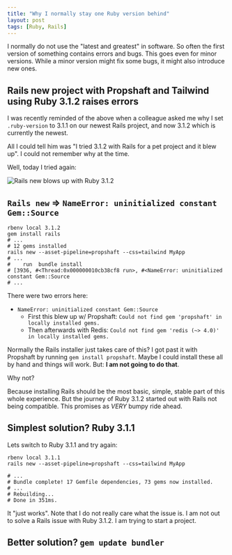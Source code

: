 ```yaml
---
title: "Why I normally stay one Ruby version behind"
layout: post
tags: [Ruby, Rails]
---
```


I normally do not use the "latest and greatest" in software. So often the first version of something contains errors and bugs. This goes even for minor versions. 
While a minor version might fix some bugs, it might also introduce new ones.

## Rails new project with Propshaft and Tailwind using Ruby 3.1.2 raises errors

I was recently reminded of the above when a colleague asked me why I set `.ruby-version` to 3.1.1 on our newest Rails project, and now 3.1.2 which is currently the newest.

All I could tell him was "I tried 3.1.2 with Rails for a pet project and it blew up". I could not remember why at the time.

Well, today I tried again:

![Rails new blows up with Ruby 3.1.2](//Users/houen/work/houen.net/www.houen.net/assets/2022-11-19-why-i-normally-stay-one-ruby-version-behind/rails-new-blows-up-with-ruby-3-1-2.jpg)

## `Rails new` => `NameError: uninitialized constant Gem::Source`

```shell
rbenv local 3.1.2
gem install rails
# ...
# 12 gems installed
rails new --asset-pipeline=propshaft --css=tailwind MyApp
# ...
#    run  bundle install
# [3936, #<Thread:0x000000010cb38cf8 run>, #<NameError: uninitialized constant Gem::Source
# ...
```

There were two errors here:

- `NameError: uninitialized constant Gem::Source`
  - First this blew up w/ Propshaft: `Could not find gem 'propshaft' in locally installed gems.`
  - Then afterwards with Redis: `Could not find gem 'redis (~> 4.0)' in locally installed gems.`

Normally the Rails installer just takes care of this? I got past it with Propshaft by running `gem install propshaft`. Maybe I could install these all by hand and things will work. But: **I am not going to do that**.

Why not?

Because installing Rails should be the most basic, simple, stable part of this whole experience. But the journey of Ruby 3.1.2 started out with Rails not being compatible. This promises as _VERY_ bumpy ride ahead.

## Simplest solution? Ruby 3.1.1

Lets switch to Ruby 3.1.1 and try again:

```shell
rbenv local 3.1.1
rails new --asset-pipeline=propshaft --css=tailwind MyApp

# ...
# Bundle complete! 17 Gemfile dependencies, 73 gems now installed.
# ...
# Rebuilding...
# Done in 351ms.
```

It "just works". Note that I do not really care what the issue is. I am not out to solve a Rails issue with Ruby 3.1.2. I am trying to start a project.

## Better solution? `gem update bundler`

```shell

```
